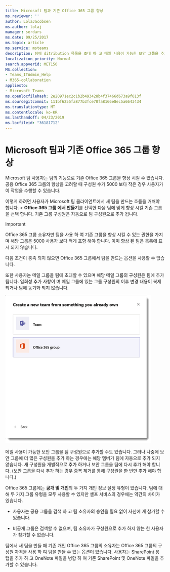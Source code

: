 ```yaml
---
title: Microsoft 팀과 기존 Office 365 그룹 향상
ms.reviewer: ''
author: LolaJacobsen
ms.author: lolaj
manager: serdars
ms.date: 09/25/2017
ms.topic: article
ms.service: msteams
description: 팀에 ditribution 목록을 초대 하 고 메일 사용이 가능한 보안 그룹을 추가 하 여 Office 365 그룹을 Microsoft 팀으로 향상 시키는 방법을 알아봅니다.
localization_priority: Normal
search.appverid: MET150
MS.collection:
- Teams_ITAdmin_Help
- M365-collaboration
appliesto:
- Microsoft Teams
ms.openlocfilehash: 2e20971ec2c1b2b493428b4f37466d673a9f013f
ms.sourcegitcommit: 111bf6255fa877b3fce70fa8166e8ec5a6643434
ms.translationtype: MT
ms.contentlocale: ko-KR
ms.lasthandoff: 04/23/2019
ms.locfileid: "36181712"
---
```

<a name="enhance-existing-office-365-groups-with-microsoft-teams"></a>Microsoft 팀과 기존 Office 365 그룹 향상
=======================================================

Microsoft 팀 사용자는 팀의 기능으로 기존 Office 365 그룹을 향상 시킬 수 있습니다. 공용 Office 365 그룹의 향상을 고려할 때 구성원 수가 5000 보다 작은 경우 사용자가이 작업을 수행할 수 있습니다.

이렇게 하려면 사용자가 Microsoft 팀 클라이언트에서 새 팀을 만드는 흐름을 거쳐야 합니다.  > **Office 365 그룹** **에서 만들기**를 선택한 다음 팀에 맞게 향상 시킬 기존 그룹을 선택 합니다. 기존 그룹 구성원은 자동으로 팀 구성원으로 추가 됩니다.

> [!IMPORTANT]
> Office 365 그룹 소유자만 팀을 사용 하 여 기존 그룹을 향상 시킬 수 있는 권한을 가지 며 해당 그룹은 5000 사용자 보다 적게 포함 해야 합니다. 이미 향상 된 팀은 목록에 표시 되지 않습니다.
>
>다음 조건이 충족 되지 않으면 Office 365 그룹에서 팀을 만드는 옵션을 사용할 수 없습니다.

또한 사용자는 메일 그룹을 팀에 초대할 수 있으며 해당 메일 그룹의 구성원은 팀에 추가 됩니다. 일회성 추가 사항이 며 메일 그룹에 있는 그룹 구성원의 이후 변경 내용이 복제 되거나 팀에 동기화 되지 않습니다.

![Office 365 그룹에서 팀을 만들기 위한 옵션 스크린샷](media/Enhance_Existing_Office_365_groups_with_Microsoft_Teams_image2.png)

메일 사용이 가능한 보안 그룹을 팀 구성원으로 추가할 수도 있습니다. 그러나 나중에 보안 그룹에 더 많은 구성원을 추가 하는 경우에는 해당 멤버가 팀에 자동으로 추가 되지 않습니다. 새 구성원을 개별적으로 추가 하거나 보안 그룹을 팀에 다시 추가 해야 합니다. (보안 그룹을 다시 추가 하는 경우 중복 제거를 통해 구성원을 한 번만 추가 해야 합니다.)

Office 365 그룹에는 **공개 및 개인**의 두 가지 개인 정보 설정 유형이 있습니다. 팀에 대해 두 가지 그룹 유형을 모두 사용할 수 있지만 셀프 서비스의 경우에는 약간의 차이가 있습니다.

-   사용자는 공용 그룹을 검색 하 고 팀 소유자의 승인을 필요 없이 자신에 게 참가할 수 있습니다.

-   비공개 그룹은 검색할 수 없으며, 팀 소유자가 구성원으로 추가 하지 않는 한 사용자가 참가할 수 없습니다.

팀에서 새 팀을 만들 때 기존 개인 Office 365 그룹의 소유자는 Office 365 그룹의 구성원 자격을 사용 하 여 팀을 만들 수 있는 옵션이 있습니다. 사용자는 SharePoint 용 탭을 추가 하 고 OneNote 파일을 병합 하 여 기존 SharePoint 및 OneNote 파일을 추가할 수 있습니다.
